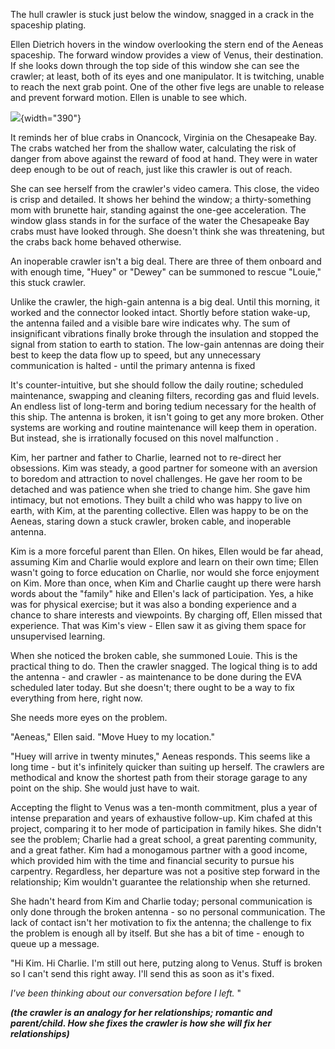 The hull crawler is stuck just below the window, snagged in a crack in the spaceship plating.

Ellen Dietrich hovers in the window overlooking the stern end of the Aeneas spaceship. The forward window provides a view of Venus, their destination. If she looks down through the top side of this window she can see the crawler; at least, both of its eyes and one manipulator. It is twitching, unable to reach the next grab point. One of the other five legs are unable to release and prevent forward motion. Ellen is unable to see which.

![](https://eoimages.gsfc.nasa.gov/images/imagerecords/42000/42770/ISS022-E-068726_xlrg.jpg){width="390"}

It reminds her of blue crabs in Onancock, Virginia on the Chesapeake Bay. The crabs watched her from the shallow water, calculating the risk of danger from above against the reward of food at hand. They were in water deep enough to be out of reach, just like this crawler is out of reach.

She can see herself from the crawler's video camera. This close, the video is crisp and detailed. It shows her behind the window; a thirty-something mom with brunette hair, standing against the one-gee acceleration. The window glass stands in for the surface of the water the Chesapeake Bay crabs must have looked through. She doesn't think she was threatening, but the crabs back home behaved otherwise.

An inoperable crawler isn't a big deal. There are three of them onboard and with enough time, "Huey" or "Dewey" can be summoned to rescue "Louie," this stuck crawler.

Unlike the crawler, the high-gain antenna is a big deal. Until this morning, it worked and the connector looked intact. Shortly before station wake-up, the antenna failed and a visible bare wire indicates why. The sum of insignificant vibrations finally broke through the insulation and stopped the signal from station to earth to station. The low-gain antennas are doing their best to keep the data flow up to speed, but any unnecessary communication is halted - until the primary antenna is fixed

It's counter-intuitive, but she should follow the daily routine; scheduled maintenance, swapping and cleaning filters, recording gas and fluid levels. An endless list of long-term and boring tedium necessary for the health of this ship. The antenna is broken, it isn't going to get any more broken. Other systems are working and routine maintenance will keep them in operation. But instead, she is irrationally focused on this novel malfunction .

Kim, her partner and father to Charlie, learned not to re-direct her obsessions. Kim was steady, a good partner for someone with an aversion to boredom and attraction to novel challenges. He gave her room to be detached and was patience when she tried to change him. She gave him intimacy, but not emotions. They built a child who was happy to live on earth, with Kim, at the parenting collective. Ellen was happy to be on the Aeneas, staring down a stuck crawler, broken cable, and inoperable antenna.

Kim is a more forceful parent than Ellen. On hikes, Ellen would be far ahead, assuming Kim and Charlie would explore and learn on their own time; Ellen wasn't going to force education on Charlie, nor would she force enjoyment on Kim. More than once, when Kim and Charlie caught up there were harsh words about the "family" hike and Ellen's lack of participation. Yes, a hike was for physical exercise; but it was also a bonding experience and a chance to share interests and viewpoints. By charging off, Ellen missed that experience. That was Kim's view - Ellen saw it as giving them space for unsupervised learning.

When she noticed the broken cable, she summoned Louie. This is the practical thing to do. Then the crawler snagged. The logical thing is to add the antenna - and crawler - as maintenance to be done during the EVA scheduled later today. But she doesn't; there ought to be a way to fix everything from here, right now.

She needs more eyes on the problem.

"Aeneas," Ellen said. "Move Huey to my location."

"Huey will arrive in twenty minutes," Aeneas responds. This seems like a long time - but it's infinitely quicker than suiting up herself. The crawlers are methodical and know the shortest path from their storage garage to any point on the ship. She would just have to wait.

Accepting the flight to Venus was a ten-month commitment, plus a year of intense preparation and years of exhaustive follow-up. Kim chafed at this project, comparing it to her mode of participation in family hikes. She didn't see the problem; Charlie had a great school, a great parenting community, and a great father. Kim had a monogamous partner with a good income, which provided him with the time and financial security to pursue his carpentry. Regardless, her departure was not a positive step forward in the relationship; Kim wouldn't guarantee the relationship when she returned.

She hadn't heard from Kim and Charlie today; personal communication is only done through the broken antenna - so no personal communication. The lack of contact isn't her motivation to fix the antenna; the challenge to fix the problem is enough all by itself. But she has a bit of time - enough to queue up a message.

"Hi Kim. Hi Charlie. I'm still out here, putzing along to Venus. Stuff is broken so I can't send this right away. I'll send this as soon as it's fixed.

*I've been thinking about our conversation before I left.* "

***(the crawler is an analogy for her relationships; romantic and parent/child. How she fixes the crawler is how she will fix her relationships)***
